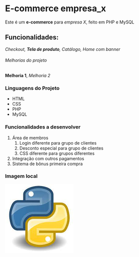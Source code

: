 # E-commerce empresa_x

Este é um **e-commerce** para _empresa X_, feito em PHP e MySQL

## Funcionalidades:

_Checkout, **Tela de produto**, Catálogo, Home com banner_

###### Melhorias do projeto

**Melhoria 1**, _Melhoria 2_

### Linguagens do Projeto

- HTML
- CSS
- PHP
- MySQL

### Funcionalidades a desenvolver

1. Área de membros
   1. Login diferente para grupo de clientes
   2. Desconto especial para grupo de clientes
   3. CSS diferente para grupos diferentes
1. Integração com outros pagamentos
1. Sistema de bônus primeira compra

### Imagem local

![Logo do Python](img/python.jpeg)
